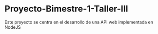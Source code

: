 # Proyecto-Bimestre-1-Taller-III
Este proyecto se centra en el desarrollo de una API web implementada en NodeJS
